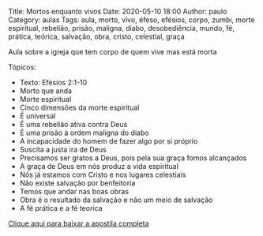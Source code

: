 Title: Mortos enquanto vivos
Date: 2020-05-10 18:00
Author: paulo
Category: aulas
Tags: aula, morto, vivo, éfeso, efésios, corpo, zumbi, morte espiritual, rebelião, prisão, maligna, diabo, desobediência, mundo, fé, prática, teórica, salvação, obra, cristo, celestial, graça

Aula sobre a igreja que tem corpo de quem vive mas está morta

Tópicos:

- Texto: Efésios 2:1-10
- Morto que anda
- Morte espiritual
- Cinco dimensões da morte espiritual
- É universal​
- É uma rebelião ativa contra Deus
- É uma prisão à ordem maligna do diabo
- A incapacidade do homem de fazer algo por si próprio
- Suscita a justa ira de Deus
- Precisamos ser ​gratos​ a Deus, pois pela sua ​graça​ fomos alcançados
- A ​graça de Deus​ em nós produz a ​vida espiritual
- Nós ​já estamos​ com Cristo e nos lugares ​celestiais
- Não existe salvação por ​benfeitoria​
- Temos que andar nas boas obras
- Obra é o ​resultado​ da salvação e não u​m meio​ de salvação
- A fé prática e a fé teorica


[Clique aqui para baixar a apostila completa](https://www.dropbox.com/s/op6nx4ti1m7jv6t/Aula%20EBD%20-%20Mortos%20enquanto%20vivos%20-%2010_05_2020.pdf?dl=1)